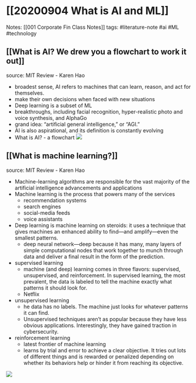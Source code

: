 # [[20200904 What is AI and ML]]

Notes: 
		[[001 Corporate Fin Class Notes]] 
tags: #literature-note #ai #ML #technology 



## [[What is AI? We drew you a flowchart to work it out]]
source: MIT Review - Karen Hao
- broadest sense, AI refers to machines that can learn, reason, and act for themselves.
- make their own decisions when faced with new situations
- Deep learning is a subset of ML
- breakthroughs, including facial recognition, hyper-realistic photo and voice synthesis, and AlphaGo
- grand idea: “artificial general intelligence,” or “AGI.”
- AI is also aspirational, and its definition is constantly evolving
- What is AI? - a flowchart
	![](https://s1.vika.cn/space/2022/05/18/6abb9aa29e5442d98e26e40b1045065e)


## [[What is machine learning?]]
source: MIT Review - Karen Hao

- Machine-learning algorithms are responsible for the vast majority of the
artificial intelligence advancements and applications
- Machine learning is the process that powers many of the services
	- recommendation systems
	- search engines
	- social-media feeds 
	- voice assistants 
- Deep learning is machine learning on steroids: it uses a technique that gives machines an enhanced ability to find—and amplify—even the smallest patterns.
	- deep neural network—deep because it has many, many layers of simple computational nodes that work together to munch through data and deliver a final result in the form of the prediction.
- supervised learning
	- machine (and deep) learning comes in three flavors: supervised, unsupervised, and reinforcement. In supervised learning, the most prevalent, the data is labeled to tell the machine exactly what patterns it should look for.
	- Netflix
- unsupervised learning
	- he data has no labels. The machine just looks for whatever patterns it can find. 
	- Unsupervised techniques aren’t as popular because they have less obvious applications. Interestingly, they have gained traction in cybersecurity.
- reinforcement learning
	- latest frontier of machine learning
	-  learns by trial and error to achieve a clear objective. It tries out lots of different things and is rewarded or penalized depending on whether its behaviors help or hinder it from reaching its objective. 

![](https://s1.vika.cn/space/2022/05/18/266570bb97514fbc8c91957aaafff114)
